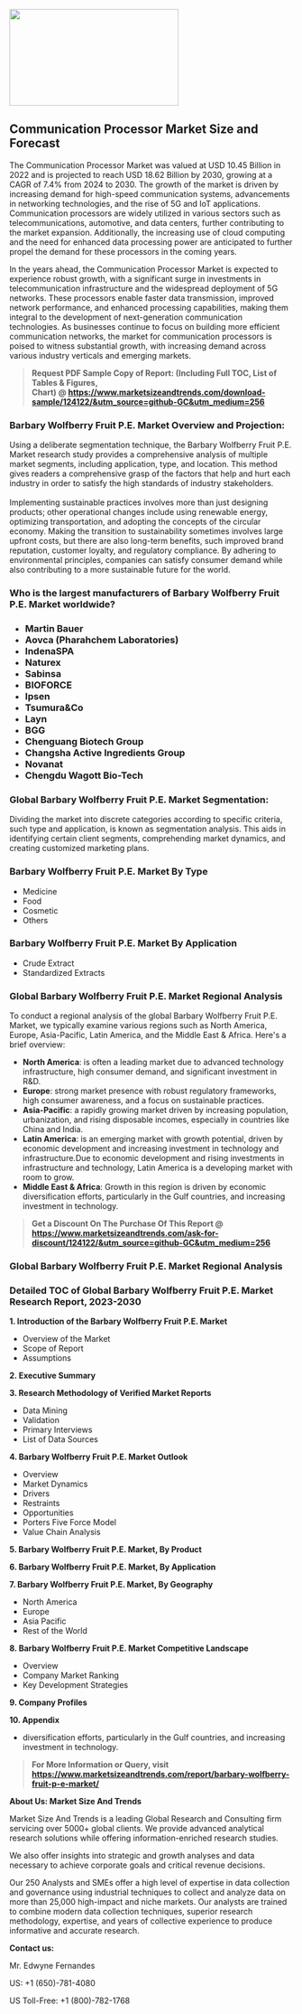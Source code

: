 <p><img class="alignnone size-medium wp-image-20088" src="https://ffe5etoiles.com/wp-content/uploads/2024/12/MST1-300x171.png" alt="" width="300" height="171" /></p><h2>Communication Processor Market Size and Forecast</h2><p>The Communication Processor Market was valued at USD 10.45 Billion in 2022 and is projected to reach USD 18.62 Billion by 2030, growing at a CAGR of 7.4% from 2024 to 2030. The growth of the market is driven by increasing demand for high-speed communication systems, advancements in networking technologies, and the rise of 5G and IoT applications. Communication processors are widely utilized in various sectors such as telecommunications, automotive, and data centers, further contributing to the market expansion. Additionally, the increasing use of cloud computing and the need for enhanced data processing power are anticipated to further propel the demand for these processors in the coming years.</p><p>In the years ahead, the Communication Processor Market is expected to experience robust growth, with a significant surge in investments in telecommunication infrastructure and the widespread deployment of 5G networks. These processors enable faster data transmission, improved network performance, and enhanced processing capabilities, making them integral to the development of next-generation communication technologies. As businesses continue to focus on building more efficient communication networks, the market for communication processors is poised to witness substantial growth, with increasing demand across various industry verticals and emerging markets.</p></p><blockquote id="" class=""><strong>Request PDF Sample Copy of Report: (Including Full TOC, List of Tables &amp; Figures, Chart)&nbsp;@&nbsp;<strong><a href="https://www.marketsizeandtrends.com/download-sample/124122/&utm_source=github-GC&utm_medium=256" target="_blank">https://www.marketsizeandtrends.com/download-sample/124122/&utm_source=github-GC&utm_medium=256</a></strong></strong></blockquote><h3 id="" class="">Barbary Wolfberry Fruit P.E. Market&nbsp;Overview and Projection:</h3><p id="" class="">Using a deliberate segmentation technique, the Barbary Wolfberry Fruit P.E. Market research study provides a comprehensive analysis of multiple market segments, including application, type, and location. This method gives readers a comprehensive grasp of the factors that help and hurt each industry in order to satisfy the high standards of industry stakeholders. <br /> <br />Implementing sustainable practices involves more than just designing products; other operational changes include using renewable energy, optimizing transportation, and adopting the concepts of the circular economy. Making the transition to sustainability sometimes involves large upfront costs, but there are also long-term benefits, such improved brand reputation, customer loyalty, and regulatory compliance. By adhering to environmental principles, companies can satisfy consumer demand while also contributing to a more sustainable future for the world.</p><h3 id="" class="">Who is the largest manufacturers of&nbsp;Barbary Wolfberry Fruit P.E. Market worldwide?</h3><h3 class=""><p><ul><li>Martin Bauer </li><li> Aovca (Pharahchem Laboratories) </li><li> IndenaSPA </li><li> Naturex </li><li> Sabinsa </li><li> BIOFORCE </li><li> Ipsen </li><li> Tsumura&Co </li><li> Layn </li><li> BGG </li><li> Chenguang Biotech Group </li><li> Changsha Active Ingredients Group </li><li> Novanat </li><li> Chengdu Wagott Bio-Tech</li></ul></p></h3><h3 id="" class="">Global&nbsp;Barbary Wolfberry Fruit P.E. Market Segmentation:</h3><p id="" class="">Dividing the market into discrete categories according to specific criteria, such type and application, is known as segmentation analysis. This aids in identifying certain client segments, comprehending market dynamics, and creating customized marketing plans.</p><h3 id="" class="">Barbary Wolfberry Fruit P.E. Market&nbsp;By Type</h3><p><p><ul><li>Medicine</li><li> Food</li><li> Cosmetic</li><li> Others</p></li></ul></p></p><h3 id="" class="">Barbary Wolfberry Fruit P.E. Market&nbsp;By Application</h3><p class=""><p><ul><li>Crude Extract</li><li> Standardized Extracts</li></ul></p></p><h3 id="" class="">Global Barbary Wolfberry Fruit P.E. Market Regional Analysis</h3><p id="" class="">To conduct a regional analysis of the global Barbary Wolfberry Fruit P.E. Market, we typically examine various regions such as North America, Europe, Asia-Pacific, Latin America, and the Middle East &amp; Africa. Here's a brief overview:</p><ul><li><strong>North America</strong>: is often a leading market due to advanced technology infrastructure, high consumer demand, and significant investment in R&amp;D.</li><li><strong>Europe</strong>: strong market presence with robust regulatory frameworks, high consumer awareness, and a focus on sustainable practices.</li><li><strong>Asia-Pacific</strong>: a rapidly growing market driven by increasing population, urbanization, and rising disposable incomes, especially in countries like China and India.</li><li><strong>Latin America</strong>: is an emerging market with growth potential, driven by economic development and increasing investment in technology and infrastructure.Due to economic development and rising investments in infrastructure and technology, Latin America is a developing market with room to grow.</li><li><strong>Middle East &amp; Africa</strong>: Growth in this region is driven by economic diversification efforts, particularly in the Gulf countries, and increasing investment in technology.</li></ul><blockquote id="" class=""><strong>Get a Discount On The Purchase Of This Report @ <strong><a href="https://www.marketsizeandtrends.com/ask-for-discount/124122/&utm_source=github-GC&utm_medium=256" target="_blank">https://www.marketsizeandtrends.com/ask-for-discount/124122/&utm_source=github-GC&utm_medium=256</a></strong></strong></blockquote><h3 id="" class="">Global Barbary Wolfberry Fruit P.E. Market Regional Analysis</h3><h3 id="" class="">Detailed TOC of Global Barbary Wolfberry Fruit P.E. Market Research Report, 2023-2030</h3><p id="" class=""><strong>1. Introduction of the Barbary Wolfberry Fruit P.E. Market</strong></p><ul><li>Overview of the Market</li><li>Scope of Report</li><li>Assumptions</li></ul><p id="" class=""><strong>2. Executive Summary</strong></p><p id="" class=""><strong>3. Research Methodology of Verified Market Reports</strong></p><ul><li>Data Mining</li><li>Validation</li><li>Primary Interviews</li><li>List of Data Sources</li></ul><p id="" class=""><strong>4. Barbary Wolfberry Fruit P.E. Market Outlook</strong></p><ul><li>Overview</li><li>Market Dynamics</li><li>Drivers</li><li>Restraints</li><li>Opportunities</li><li>Porters Five Force Model</li><li>Value Chain Analysis</li></ul><p id="" class=""><strong>5. Barbary Wolfberry Fruit P.E. Market, By Product</strong></p><p id="" class=""><strong>6. Barbary Wolfberry Fruit P.E. Market, By Application</strong></p><p id="" class=""><strong>7. Barbary Wolfberry Fruit P.E. Market, By Geography</strong></p><ul><li>North America</li><li>Europe</li><li>Asia Pacific</li><li>Rest of the World</li></ul><p id="" class=""><strong>8. Barbary Wolfberry Fruit P.E. Market Competitive Landscape</strong></p><ul><li>Overview</li><li>Company Market Ranking</li><li>Key Development Strategies</li></ul><p id="" class=""><strong>9. Company Profiles</strong></p><p id="" class=""><strong>10. Appendix</strong></p><ul><li>diversification efforts, particularly in the Gulf countries, and increasing investment in technology.</li></ul><blockquote id="" class=""><strong>For More Information or Query, visit <strong><strong><a href="https://www.marketsizeandtrends.com/report/barbary-wolfberry-fruit-p-e-market/" target="_blank">https://www.marketsizeandtrends.com/report/barbary-wolfberry-fruit-p-e-market/</a></strong></strong></strong></blockquote><p id="" class=""><strong>About Us: Market Size And Trends</strong></p><p id="" class="">Market Size And Trends is a leading Global Research and Consulting firm servicing over 5000+ global clients. We provide advanced analytical research solutions while offering information-enriched research studies.</p><p id="" class="">We also offer insights into strategic and growth analyses and data necessary to achieve corporate goals and critical revenue decisions.</p><p id="" class="">Our 250 Analysts and SMEs offer a high level of expertise in data collection and governance using industrial techniques to collect and analyze data on more than 25,000 high-impact and niche markets. Our analysts are trained to combine modern data collection techniques, superior research methodology, expertise, and years of collective experience to produce informative and accurate research.</p><p id="" class=""><strong>Contact us:</strong></p><p id="" class="">Mr. Edwyne Fernandes</p><p id="" class="">US: +1 (650)-781-4080</p><p id="" class="">US Toll-Free: +1 (800)-782-1768</p>
